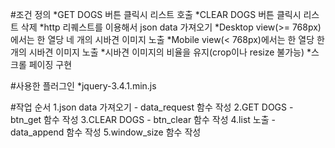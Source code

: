#조건 정의
*GET DOGS 버튼 클릭시 리스트 호출
*CLEAR DOGS 버튼 클릭시 리스트 삭제
*http 리퀘스트를 이용해서 json data 가져오기
*Desktop view(>= 768px)에서는 한 열당 네 개의 시바견 이미지 노출
*Mobile view(< 768px)에서는 한 열당 한 개의 시바견 이미지 노출
*시바견 이미지의 비율을 유지(crop이나 resize 불가능)
*스크롤 페이징 구현

#사용한 플러그인
*jquery-3.4.1.min.js

#작업 순서
1.json data 가져오기 - data_request 함수 작성
2.GET DOGS - btn_get 함수 작성
3.CLEAR DOGS - btn_clear 함수 작성
4.list 노출 - data_append 함수 작성
5.window_size 함수 작성